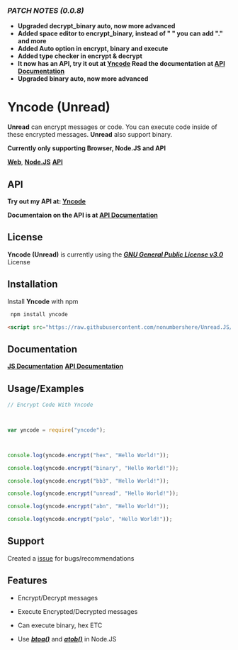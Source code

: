 ### _PATCH NOTES (0.0.8)_

- **Upgraded decrypt_binary auto, now more advanced**
- **Added space editor to encrypt_binary, instead of " " you can add "." and more**
- **Added Auto option in encrypt, binary and execute**
- **Added type checker in encrypt & decrypt**
- **It now has an API, try it out at [Yncode](https://yncode.glitch.me/) Read the documentation at [API Documentation](https://github.com/nonumbershere/Unread.JS/wiki/API-Documentaion)**
- **Upgraded binary auto, now more advanced**

# Yncode (Unread)

**Unread** can encrypt messages or code. You can execute code inside of these encrypted messages. **Unread** also support binary.

**Currently only supporting Browser, Node.JS and API**

[**Web**](https://github.com/nonumbershere/Unread.JS), [**Node.JS**](https://www.npmjs.com/package/yncode)
[**API**](https://yncode.glitch.me/encrypt?type=binary&message=hi)

## API

**Try out my API at: [Yncode](https://yncode.glitch.me/)**

**Documentaion on the API is at [API Documentation]((https://github.com/nonumbershere/Unread.JS/wiki/API-Documentaion))**

## License

**Yncode (Unread)** is currently using the [**_GNU General Public License v3.0_**](https://github.com/nonumbershere/Unread.JS/blob/main/LICENSE) License

## Installation

Install **Yncode** with npm

```bash
 npm install yncode
```

```html
<script src="https://raw.githubusercontent.com/nonumbershere/Unread.JS/main/unread_main.js"></script>
```

## Documentation

**[JS Documentation](https://github.com/nonumbershere/Unread.JS/wiki/Documentation)**
**[API Documentation](https://github.com/nonumbershere/Unread.JS/wiki/API-Documentaion)**

## Usage/Examples

```javascript
// Encrypt Code With Yncode



var yncode = require("yncode");



console.log(yncode.encrypt("hex", "Hello World!"));

console.log(yncode.encrypt("binary", "Hello World!"));

console.log(yncode.encrypt("bb3", "Hello World!"));

console.log(yncode.encrypt("unread", "Hello World!"));

console.log(yncode.encrypt("abn", "Hello World!"));

console.log(yncode.encrypt("polo", "Hello World!"));
```

## Support

Created a [issue](https://github.com/nonumbershere/Unread.JS/issues) for bugs/recommendations

## Features

- Encrypt/Decrypt messages

- Execute Encrypted/Decrypted messages

- Can execute binary, hex ETC

- Use [**_btoa()_**](https://developer.mozilla.org/en-US/docs/Web/API/btoa) and **_[atob()](https://developer.mozilla.org/en-US/docs/Web/API/atob)_** in Node.JS

